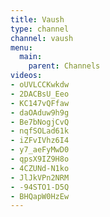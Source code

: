 ```yaml
---
title: Vaush
type: channel
channel: vaush
menu:
  main:
    parent: Channels
videos:
- oUVLCCKwkdw
- 2DACBsU_Eeo
- KC147vQFfaw
- daOAduw9h9g
- Be7bNogjCvQ
- nqfSOLad61k
- iZFvIVhz6I4
- y7_aeFyMwD0
- qpsX9IZ9H8o
- 4CZUNd-N1ko
- JlJkVPn2NRM
- -94STO1-D5Q
- BHQapW0HzEw
---
```

